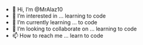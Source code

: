 - 👋 Hi, I’m @MrAlaz10
- 👀 I’m interested in ... learning to code
- 🌱 I’m currently learning ... to code
- 💞️ I’m looking to collaborate on ... learning to code
- 📫 How to reach me ... learn to code

<!---
MrAlaz10/MrAlaz10 is a ✨ special ✨ repository because its `README.md` (this file) appears on your GitHub profile.
You can click the Preview link to take a look at your changes.
--->
